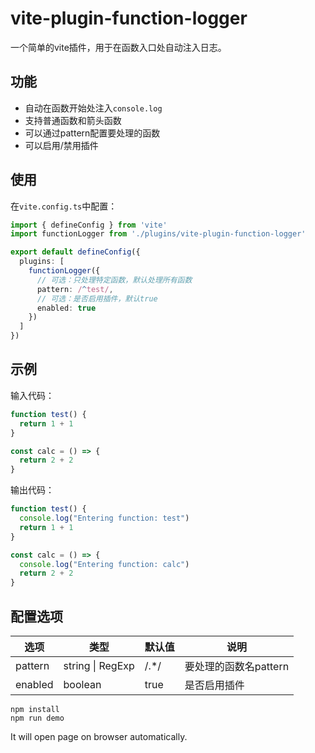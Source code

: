 # vite-plugin-function-logger

一个简单的vite插件，用于在函数入口处自动注入日志。

## 功能

- 自动在函数开始处注入`console.log`
- 支持普通函数和箭头函数
- 可以通过pattern配置要处理的函数
- 可以启用/禁用插件

## 使用

在`vite.config.ts`中配置：

```typescript
import { defineConfig } from 'vite'
import functionLogger from './plugins/vite-plugin-function-logger'

export default defineConfig({
  plugins: [
    functionLogger({
      // 可选：只处理特定函数，默认处理所有函数
      pattern: /^test/,
      // 可选：是否启用插件，默认true
      enabled: true
    })
  ]
})
```

## 示例

输入代码：

```typescript
function test() {
  return 1 + 1
}

const calc = () => {
  return 2 + 2
}
```

输出代码：

```typescript
function test() {
  console.log("Entering function: test")
  return 1 + 1
}

const calc = () => {
  console.log("Entering function: calc")
  return 2 + 2
}
```

## 配置选项

| 选项 | 类型 | 默认值 | 说明 |
|------|------|--------|------|
| pattern | string \| RegExp | /.*/ | 要处理的函数名pattern |
| enabled | boolean | true | 是否启用插件 |

```
npm install
npm run demo
```

It will open page on browser automatically.
